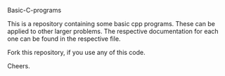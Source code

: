 Basic-C-programs

This is a repository containing some basic cpp programs.
These can be applied to other larger problems.
The respective documentation for each one can be found in the respective file.

Fork this repository, if you use any of this code.

Cheers.
